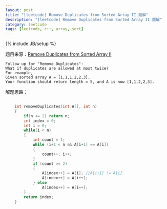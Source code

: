 ```yaml
---
layout: post
title: "[leetcode] Remove Duplicates from Sorted Array II 题解"
description: "[leetcode] Remove Duplicates from Sorted Array II 题解"
category: leetcode 
tags: [leetcode, c++, array, sort]
---
```

{% include JB/setup %}


题目来源：[Remove Duplicates from Sorted Array II](https://oj.leetcode.com/problems/remove-duplicates-from-sorted-array-ii/)

>
	Follow up for "Remove Duplicates":
	What if duplicates are allowed at most twice?
	For example,
	Given sorted array A = [1,1,1,2,2,3],
	Your function should return length = 5, and A is now [1,1,2,2,3].

解题思路：

```cpp
		
	int removeDuplicates(int A[], int n)
	{
	    if(n <= 2) return n;
	    int index = 0;
	    int i = 0;
	    while(i < n)
	    {
	        int count = 1;
	        while (i+1 < n && A[i+1] == A[i])
	        {
	            count++; i++;
	        }
	        if (count >= 2)
	        {
	            A[index++] = A[i]; //A[i+1] != A[i]
	            A[index++] = A[i++];
	        } else
	            A[index++] = A[i++];
	    }
	    return index;
	}
```


```cpp

```
